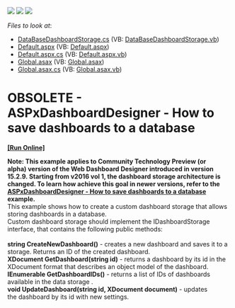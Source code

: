 <!-- default badges list -->
![](https://img.shields.io/endpoint?url=https://codecentral.devexpress.com/api/v1/VersionRange/134061777/15.2.9%2B)
[![](https://img.shields.io/badge/Open_in_DevExpress_Support_Center-FF7200?style=flat-square&logo=DevExpress&logoColor=white)](https://supportcenter.devexpress.com/ticket/details/T373382)
[![](https://img.shields.io/badge/📖_How_to_use_DevExpress_Examples-e9f6fc?style=flat-square)](https://docs.devexpress.com/GeneralInformation/403183)
<!-- default badges end -->
<!-- default file list -->
*Files to look at*:

* [DataBaseDashboardStorage.cs](./CS/App_Code/DataBaseDashboardStorage.cs) (VB: [DataBaseDashboardStorage.vb](./VB/App_Code/DataBaseDashboardStorage.vb))
* [Default.aspx](./CS/Default.aspx) (VB: [Default.aspx](./VB/Default.aspx))
* [Default.aspx.cs](./CS/Default.aspx.cs) (VB: [Default.aspx.vb](./VB/Default.aspx.vb))
* [Global.asax](./CS/Global.asax) (VB: [Global.asax](./VB/Global.asax))
* [Global.asax.cs](./CS/Global.asax.cs) (VB: [Global.asax.vb](./VB/Global.asax.vb))
<!-- default file list end -->
#  OBSOLETE - ASPxDashboardDesigner - How to save dashboards to a database
<!-- run online -->
**[[Run Online]](https://codecentral.devexpress.com/t373382)**
<!-- run online end -->


<strong>Note: This example applies to Community Technology Preview (or alpha) version of the Web Dashboard Designer introduced in version 15.2.9. Starting from v2016 vol 1, the dashboard storage architecture is changed. To learn how achieve this goal in newer versions, refer to the <a href="https://www.devexpress.com/Support/Center/p/T386418"> ASPxDashboardDesigner - How to save dashboards to a database</a>  example.</strong><br>This example shows how to create a custom dashboard storage that allows storing dashboards in a database.<br>Custom dashboard storage should implement the IDashboardStorage interface, that contains the following public methods:<br><br><strong>string CreateNewDashboard()</strong> - creates a new dashboard and saves it to a storage. Returns an ID of the created dashboard.<br><strong>XDocument GetDashboard(string id)</strong> - returns a dashboard by its id in the  XDocument format that describes an object model of the dashboard. <br><strong>IEnumerable<string> GetDashboardIDs()</strong> - returns a list of IDs of dashboards available in the data storage .<br><strong>void UpdateDashboard(string id, XDocument document)</strong> - updates the dashboard by its id with new settings.

<br/>


